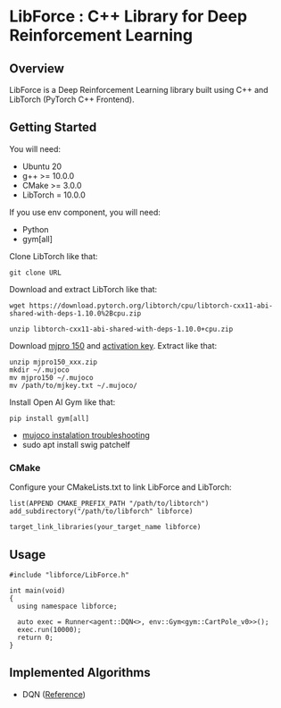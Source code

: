 # LibForce : C++ Library for Deep Reinforcement Learning


## Overview

LibForce is a Deep 
Reinforcement Learning library built using C++ and 
LibTorch (PyTorch C++ Frontend). 

## Getting Started




You will need:

* Ubuntu 20
* g++ >= 10.0.0
* CMake >= 3.0.0
* LibTorch = 10.0.0
  
If you use env component, 
you will need:
* Python
* gym[all]


Clone LibTorch like that:

    git clone URL

Download and extract LibTorch like that:

    wget https://download.pytorch.org/libtorch/cpu/libtorch-cxx11-abi-shared-with-deps-1.10.0%2Bcpu.zip
    
    unzip libtorch-cxx11-abi-shared-with-deps-1.10.0+cpu.zip


Download [mjpro 150](https://roboti.us/download.html)
and
[activation key](https://roboti.us/license.html).
Extract like that:


    unzip mjpro150_xxx.zip
    mkdir ~/.mujoco
    mv mjpro150 ~/.mujoco
    mv /path/to/mjkey.txt ~/.mujoco/

Install Open AI Gym like that:

    pip install gym[all]


* [mujoco instalation troubleshooting](https://github.com/openai/mujoco-py#ubuntu-installtion-troubleshooting)
* sudo apt install swig patchelf

### CMake

Configure your CMakeLists.txt to link LibForce and LibTorch:

    list(APPEND CMAKE_PREFIX_PATH "/path/to/libtorch")
    add_subdirectory("/path/to/libforch" libforce)

    target_link_libraries(your_target_name libforce)


## Usage

    #include "libforce/LibForce.h"

    int main(void)
    {
      using namespace libforce;

      auto exec = Runner<agent::DQN<>, env::Gym<gym::CartPole_v0>>();
      exec.run(10000);
      return 0;
    }

## Implemented Algorithms

* DQN ([Reference](https://pytorch.org/tutorials/intermediate/reinforcement_q_learning.html))